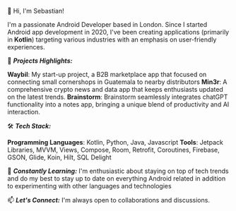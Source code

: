 👋 Hi, I'm Sebastian!

I'm a passionate Android Developer based in London. Since I started Android app development in 2020, I've been creating applications (primarily in **Kotlin**) targeting various industries with an emphasis on user-friendly experiences.

🚀 ***Projects Highlights:***

**Waybil**: My start-up project, a B2B marketplace app that focused on connecting small cornershops in Guatemala to nearby distributors
**Min3r**: A comprehensive crypto news and data app that keeps enthusiasts updated on the latest trends.
**Brainstorm**: Brainstorm seamlessly integrates chatGPT functionality into a notes app, bringing a unique blend of productivity and AI interaction.

🛠️ ***Tech Stack:***

**Programming Languages**: Kotlin, Python, Java, Javascript
**Tools**: Jetpack Libraries, MVVM, Views, Compose, Room, Retrofit, Coroutines, Firebase, GSON, Glide, Koin, Hilt, SQL Delight

🌱 ***Constantly Learning:***
I'm enthusiastic about staying on top of tech trends and do my best to stay up to date on everything Android related in addition to experimenting with other languages and technologies

📫 ***Let's Connect:***
I'm always open to collaborations and discussions.




